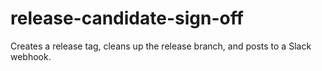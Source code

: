 # release-candidate-sign-off
Creates a release tag, cleans up the release branch, and posts to a Slack webhook.
